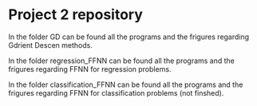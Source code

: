 
# Project 2 repository

In the folder GD can be found all the programs and the frigures regarding Gdrient Descen methods.

In the folder regression_FFNN can be found all the programs and the frigures regarding FFNN for regression problems.

In the folder classification_FFNN can be found all the programs and the frigures regarding FFNN for classification problems (not finshed).


